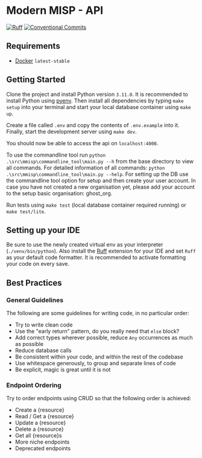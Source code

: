 # Modern MISP - API

[![Ruff](https://img.shields.io/endpoint?url=https://raw.githubusercontent.com/astral-sh/ruff/main/assets/badge/v2.json)](https://github.com/astral-sh/ruff) [![Conventional Commits](https://img.shields.io/badge/Conventional_Commits-1.0.0-orange.svg)](https://conventionalcommits.org)

## Requirements

- [Docker](https://www.docker.com) `latest-stable`

## Getting Started

Clone the project and install Python version `3.11.0`. It is recommended to install Python using [pyenv](https://github.com/pyenv/pyenv#installation). Then install all dependencies by typing `make setup` into your terminal and start your local database container using `make up`.

Create a file called `.env` and copy the contents of `.env.example` into it. Finally, start the development server using `make dev`.

You should now be able to access the api on `localhost:4000`.

To use the commandline tool run `python .\src\mmisp\commandline_tool\main.py --h` from the base directory to view all commands. For detailed information of all commands: `python .\src\mmisp\commandline_tool\main.py --help`.
For setting up the DB use the commandline tool option for setup and then create your user account. In case you have not created a new organisation yet, please add your account to the setup basic organisation: ghost_org.

Run tests using `make test` (local database container required running) or `make test/lite`.

## Setting up your IDE

Be sure to use the newly created virtual env as your interpreter (`./venv/bin/python`). Also install the [Ruff](https://docs.astral.sh/ruff/integrations/) extension for your IDE and set `Ruff` as your default code formatter. It is recommended to activate formatting your code on every save.

## Best Practices

### General Guidelines

The following are some guidelines for writing code, in no particular order:

- Try to write clean code
- Use the "early return" pattern, do you really need that `else` block?
- Add correct types wherever possible, reduce `Any` occurrences as much as possible
- Reduce database calls
- Be consistent within your code, and within the rest of the codebase
- Use whitespace generously, to group and separate lines of code
- Be explicit, magic is great until it is not

### Endpoint Ordering

Try to order endpoints using CRUD so that the following order is achieved:

- Create a {resource}
- Read / Get a {resource}
- Update a {resource}
- Delete a {resource}
- Get all {resource}s
- More niche endpoints
- Deprecated endpoints
